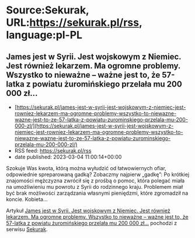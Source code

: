 # Source:Sekurak, URL:https://sekurak.pl/rss, language:pl-PL

## James jest w Syrii. Jest wojskowym z Niemiec. Jest również lekarzem. Ma ogromne problemy. Wszystko to nieważne – ważne jest to, że 57-latka z powiatu żuromińskiego przelała mu 200 000 zł…
 - [https://sekurak.pl/james-jest-w-syrii-jest-wojskowym-z-niemiec-jest-rowniez-lekarzem-ma-ogromne-problemy-wszystko-to-niewazne-wazne-jest-to-ze-57-latka-z-powiatu-zurominskiego-przelala-mu-200-000-zl/](https://sekurak.pl/james-jest-w-syrii-jest-wojskowym-z-niemiec-jest-rowniez-lekarzem-ma-ogromne-problemy-wszystko-to-niewazne-wazne-jest-to-ze-57-latka-z-powiatu-zurominskiego-przelala-mu-200-000-zl/)
 - RSS feed: https://sekurak.pl/rss
 - date published: 2023-03-04 11:00:14+00:00

<p>Szokuje Was kwota, którą można wyłudzić od łatwowiernych ofiar, odpowiednie spreparowaną gadką? Zobaczmy najpierw &#8222;gadkę&#8221;: Po krótkiej znajomości mężczyzna zwrócił się z prośbą o pomoc, która polegać miała na umożliwieniu mu powrotu z Syrii do rodzinnego kraju. Problemem miał być brak możliwości zarządzania własnymi pieniędzmi, które zgromadził na koncie. Kobieta...</p>
<p>Artykuł <a href="https://sekurak.pl/james-jest-w-syrii-jest-wojskowym-z-niemiec-jest-rowniez-lekarzem-ma-ogromne-problemy-wszystko-to-niewazne-wazne-jest-to-ze-57-latka-z-powiatu-zurominskiego-przelala-mu-200-000-zl/" rel="nofollow">James jest w Syrii. Jest wojskowym z Niemiec. Jest również lekarzem. Ma ogromne problemy. Wszystko to nieważne &#8211; ważne jest to, że 57-latka z powiatu żuromińskiego przelała mu 200 000 zł&#8230;</a> pochodzi z serwisu <a href="https://sekurak.pl" rel="nofollow">Sekurak</a>.</p>

